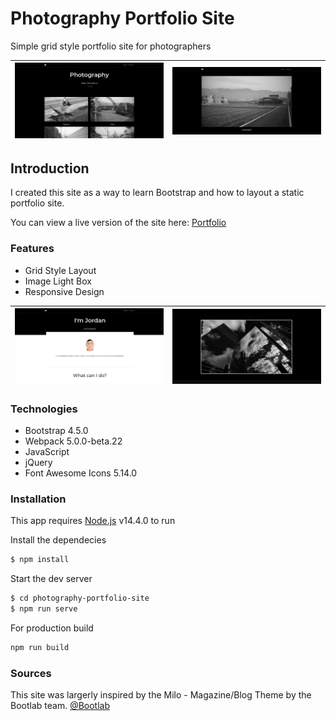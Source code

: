 # Photography Portfolio Site

Simple grid style portfolio site for photographers

| ![Portfolio homepage](./src/images/read-me-images/homepage.jpg)  |  ![Homepage large image](./src/images/read-me-images/largeImage.jpg) |
|---|---|


## Introduction 

I created this site as a way to learn Bootstrap and how to layout a static portfolio site. 

You can view a live version of the site here: [Portfolio](https://compassionate-cori-673c0d.netlify.app)

### Features

* Grid Style Layout
* Image Light Box
* Responsive Design

| ![About Page](./src/images/read-me-images/about.jpg)  |  ![Lightbox example](./src/images/read-me-images/lightboxImage.jpg) |
|---|---|

### Technologies

* Bootstrap 4.5.0
* Webpack 5.0.0-beta.22
* JavaScript 
* jQuery
* Font Awesome Icons 5.14.0

### Installation 

This app requires [Node.js](https://node.js.org/) v14.4.0 to run

Install the dependecies

```sh
$ npm install
```

Start the dev server

```sh
$ cd photography-portfolio-site
$ npm run serve
```

For production build

```sh
npm run build
```

### Sources 

This site was largerly inspired by the Milo - Magazine/Blog Theme by the Bootlab team. [@Bootlab](https://themes.getbootstrap.com/store/bootlab/)